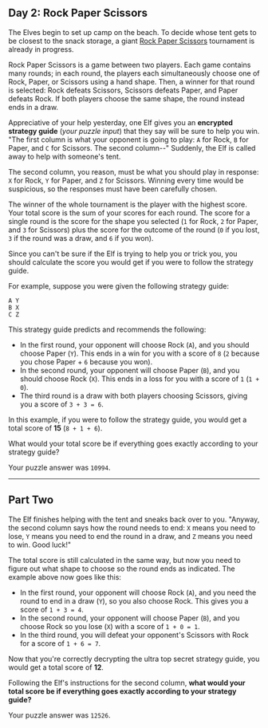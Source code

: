 ## Day 2: Rock Paper Scissors

The Elves begin to set up camp on the beach. To decide whose tent gets to be closest to the snack 
storage, a giant [Rock Paper Scissors](https://en.wikipedia.org/wiki/Rock_paper_scissors) tournament 
is already in progress.

Rock Paper Scissors is a game between two players. Each game contains many rounds; in each round, 
the players each simultaneously choose one of Rock, Paper, or Scissors using a hand shape. Then, a 
winner for that round is selected: Rock defeats Scissors, Scissors defeats Paper, and Paper defeats 
Rock. If both players choose the same shape, the round instead ends in a draw.

Appreciative of your help yesterday, one Elf gives you an **encrypted strategy guide** (_your puzzle 
input_) that they say will be sure to help you win. "The first column is what your opponent is going 
to play: `A` for Rock, `B` for Paper, and `C` for Scissors. The second column--" Suddenly, the Elf 
is called away to help with someone's tent.

The second column, you reason, must be what you should play in response: `X` for Rock, `Y` for Paper, 
and `Z` for Scissors. Winning every time would be suspicious, so the responses must have been carefully 
chosen.

The winner of the whole tournament is the player with the highest score. Your total score is the sum 
of your scores for each round. The score for a single round is the score for the shape you selected 
(`1` for Rock, `2` for Paper, and `3` for Scissors) plus the score for the outcome of the round (`0` 
if you lost, `3` if the round was a draw, and `6` if you won).

Since you can't be sure if the Elf is trying to help you or trick you, you should calculate the score 
you would get if you were to follow the strategy guide.

For example, suppose you were given the following strategy guide:

```
A Y
B X
C Z
```

This strategy guide predicts and recommends the following:

- In the first round, your opponent will choose Rock (`A`), and you should choose Paper (`Y`). This ends in a win for you with a score of `8` (`2` because you chose Paper + `6` because you won).
- In the second round, your opponent will choose Paper (`B`), and you should choose Rock (`X`). This ends in a loss for you with a score of `1` (`1 + 0`).
- The third round is a draw with both players choosing Scissors, giving you a score of `3 + 3 = 6`.

In this example, if you were to follow the strategy guide, you would get a total score of **15** (`8 + 1 + 6`).

What would your total score be if everything goes exactly according to your strategy guide?

Your puzzle answer was `10994`.

---

## Part Two

The Elf finishes helping with the tent and sneaks back over to you. "Anyway, the second column 
says how the round needs to end: `X` means you need to lose, `Y` means you need to end the round 
in a draw, and `Z` means you need to win. Good luck!"

The total score is still calculated in the same way, but now you need to figure out what shape to 
choose so the round ends as indicated. The example above now goes like this:

- In the first round, your opponent will choose Rock (`A`), and you need the round to end in a draw (`Y`), so you also choose Rock. This gives you a score of `1 + 3 = 4`.
- In the second round, your opponent will choose Paper (`B`), and you choose Rock so you lose (`X`) with a score of `1 + 0 = 1`.
- In the third round, you will defeat your opponent's Scissors with Rock for a score of `1 + 6 = 7`.

Now that you're correctly decrypting the ultra top secret strategy guide, you would get a total score of **12**.

Following the Elf's instructions for the second column, **what would your total score be if everything 
goes exactly according to your strategy guide?**

Your puzzle answer was `12526`.
